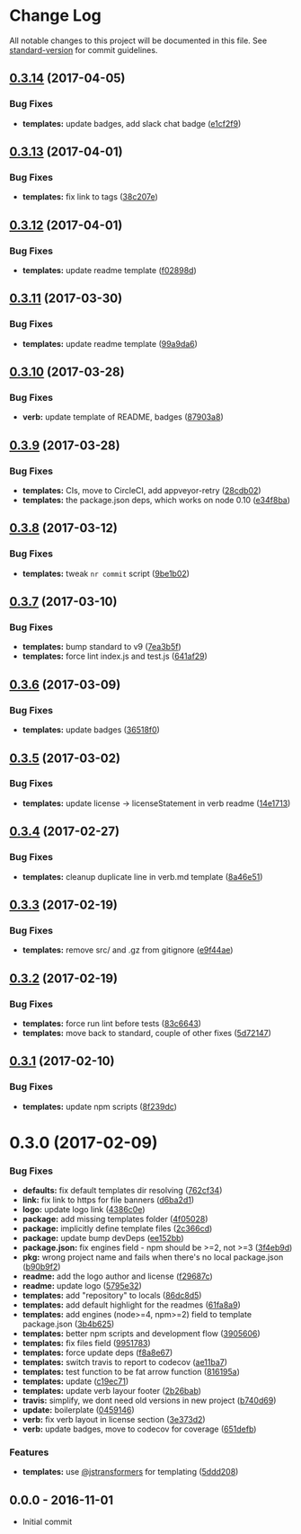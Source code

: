 # Change Log

All notable changes to this project will be documented in this file. See [standard-version](https://github.com/conventional-changelog/standard-version) for commit guidelines.

<a name="0.3.14"></a>
## [0.3.14](https://github.com/tunnckocore/charlike/compare/v0.3.13...v0.3.14) (2017-04-05)


### Bug Fixes

* **templates:** update badges, add slack chat badge ([e1cf2f9](https://github.com/tunnckocore/charlike/commit/e1cf2f9))



<a name="0.3.13"></a>
## [0.3.13](https://github.com/tunnckocore/charlike/compare/v0.3.12...v0.3.13) (2017-04-01)


### Bug Fixes

* **templates:** fix link to tags ([38c207e](https://github.com/tunnckocore/charlike/commit/38c207e))



<a name="0.3.12"></a>
## [0.3.12](https://github.com/tunnckocore/charlike/compare/v0.3.11...v0.3.12) (2017-04-01)


### Bug Fixes

* **templates:** update readme template ([f02898d](https://github.com/tunnckocore/charlike/commit/f02898d))



<a name="0.3.11"></a>
## [0.3.11](https://github.com/tunnckocore/charlike/compare/v0.3.10...v0.3.11) (2017-03-30)


### Bug Fixes

* **templates:** update readme template ([99a9da6](https://github.com/tunnckocore/charlike/commit/99a9da6))



<a name="0.3.10"></a>
## [0.3.10](https://github.com/tunnckocore/charlike/compare/v0.3.9...v0.3.10) (2017-03-28)


### Bug Fixes

* **verb:** update template of README, badges ([87903a8](https://github.com/tunnckocore/charlike/commit/87903a8))



<a name="0.3.9"></a>
## [0.3.9](https://github.com/tunnckocore/charlike/compare/v0.3.8...v0.3.9) (2017-03-28)


### Bug Fixes

* **templates:** CIs, move to CircleCI, add appveyor-retry ([28cdb02](https://github.com/tunnckocore/charlike/commit/28cdb02))
* **templates:** the package.json deps, which works on node 0.10 ([e34f8ba](https://github.com/tunnckocore/charlike/commit/e34f8ba))



<a name="0.3.8"></a>
## [0.3.8](https://github.com/tunnckocore/charlike/compare/v0.3.7...v0.3.8) (2017-03-12)


### Bug Fixes

* **templates:** tweak `nr commit` script ([9be1b02](https://github.com/tunnckocore/charlike/commit/9be1b02))



<a name="0.3.7"></a>
## [0.3.7](https://github.com/tunnckocore/charlike/compare/v0.3.6...v0.3.7) (2017-03-10)


### Bug Fixes

* **templates:** bump standard to v9 ([7ea3b5f](https://github.com/tunnckocore/charlike/commit/7ea3b5f))
* **templates:** force lint index.js and test.js ([641af29](https://github.com/tunnckocore/charlike/commit/641af29))



<a name="0.3.6"></a>
## [0.3.6](https://github.com/tunnckocore/charlike/compare/v0.3.5...v0.3.6) (2017-03-09)


### Bug Fixes

* **templates:** update badges ([36518f0](https://github.com/tunnckocore/charlike/commit/36518f0))



<a name="0.3.5"></a>
## [0.3.5](https://github.com/tunnckocore/charlike/compare/v0.3.4...v0.3.5) (2017-03-02)


### Bug Fixes

* **templates:** update license -> licenseStatement in verb readme ([14e1713](https://github.com/tunnckocore/charlike/commit/14e1713))



<a name="0.3.4"></a>
## [0.3.4](https://github.com/tunnckocore/charlike/compare/v0.3.3...v0.3.4) (2017-02-27)


### Bug Fixes

* **templates:** cleanup duplicate line in verb.md template ([8a46e51](https://github.com/tunnckocore/charlike/commit/8a46e51))



<a name="0.3.3"></a>
## [0.3.3](https://github.com/tunnckocore/charlike/compare/v0.3.2...v0.3.3) (2017-02-19)


### Bug Fixes

* **templates:** remove src/ and .gz from gitignore ([e9f44ae](https://github.com/tunnckocore/charlike/commit/e9f44ae))



<a name="0.3.2"></a>
## [0.3.2](https://github.com/tunnckocore/charlike/compare/v0.3.1...v0.3.2) (2017-02-19)


### Bug Fixes

* **templates:** force run lint before tests ([83c6643](https://github.com/tunnckocore/charlike/commit/83c6643))
* **templates:** move back to standard, couple of other fixes ([5d72147](https://github.com/tunnckocore/charlike/commit/5d72147))



<a name="0.3.1"></a>
## [0.3.1](https://github.com/tunnckocore/charlike/compare/v0.3.0...v0.3.1) (2017-02-10)


### Bug Fixes

* **templates:** update npm scripts ([8f239dc](https://github.com/tunnckocore/charlike/commit/8f239dc))



<a name="0.3.0"></a>
# 0.3.0 (2017-02-09)


### Bug Fixes

* **defaults:** fix default templates dir resolving ([762cf34](https://github.com/tunnckocore/charlike/commit/762cf34))
* **link:** fix link to https for file banners ([d6ba2d1](https://github.com/tunnckocore/charlike/commit/d6ba2d1))
* **logo:** update logo link ([4386c0e](https://github.com/tunnckocore/charlike/commit/4386c0e))
* **package:** add missing templates folder ([4f05028](https://github.com/tunnckocore/charlike/commit/4f05028))
* **package:** implicitly define template files ([2c366cd](https://github.com/tunnckocore/charlike/commit/2c366cd))
* **package:** update bump devDeps ([ee152bb](https://github.com/tunnckocore/charlike/commit/ee152bb))
* **package.json:** fix engines field - npm should be >=2, not >=3 ([3f4eb9d](https://github.com/tunnckocore/charlike/commit/3f4eb9d))
* **pkg:** wrong project name and fails when there's no local package.json ([b90b9f2](https://github.com/tunnckocore/charlike/commit/b90b9f2))
* **readme:** add the logo author and license ([f29687c](https://github.com/tunnckocore/charlike/commit/f29687c))
* **readme:** update logo ([5795e32](https://github.com/tunnckocore/charlike/commit/5795e32))
* **templates:** add "repository" to locals ([86dc8d5](https://github.com/tunnckocore/charlike/commit/86dc8d5))
* **templates:** add default highlight for the readmes ([61fa8a9](https://github.com/tunnckocore/charlike/commit/61fa8a9))
* **templates:** add engines (node>=4, npm>=2) field to template package.json ([3b4b625](https://github.com/tunnckocore/charlike/commit/3b4b625))
* **templates:** better npm scripts and development flow ([3905606](https://github.com/tunnckocore/charlike/commit/3905606))
* **templates:** fix files field ([9951783](https://github.com/tunnckocore/charlike/commit/9951783))
* **templates:** force update deps ([f8a8e67](https://github.com/tunnckocore/charlike/commit/f8a8e67))
* **templates:** switch travis to report to codecov ([ae11ba7](https://github.com/tunnckocore/charlike/commit/ae11ba7))
* **templates:** test function to be fat arrow function ([816195a](https://github.com/tunnckocore/charlike/commit/816195a))
* **templates:** update ([c19ec71](https://github.com/tunnckocore/charlike/commit/c19ec71))
* **templates:** update verb layour footer ([2b26bab](https://github.com/tunnckocore/charlike/commit/2b26bab))
* **travis:** simplify, we dont need old versions in new project ([b740d69](https://github.com/tunnckocore/charlike/commit/b740d69))
* **update:** boilerplate ([0459146](https://github.com/tunnckocore/charlike/commit/0459146))
* **verb:** fix verb layout in license section ([3e373d2](https://github.com/tunnckocore/charlike/commit/3e373d2))
* **verb:** update badges, move to codecov for coverage ([651defb](https://github.com/tunnckocore/charlike/commit/651defb))


### Features

* **templates:** use [@jstransformers](https://github.com/jstransformers) for templating ([5ddd208](https://github.com/tunnckocore/charlike/commit/5ddd208))





## 0.0.0 - 2016-11-01
- Initial commit